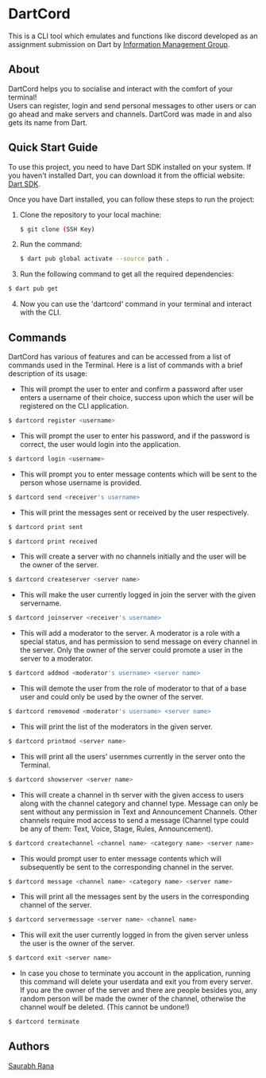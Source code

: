 # DartCord

This is a CLI tool which emulates and functions like discord developed as an assignment submission on Dart by [Information Management Group](https://github.com/IMGIITRoorkee).

## About

DartCord helps you to socialise and interact with the comfort of your terminal!\
Users can register, login and send personal messages to other users or can go ahead and make servers and channels. DartCord was made in and also gets its name from Dart.

## Quick Start Guide

To use this project, you need to have Dart SDK installed on your system. If you haven't installed Dart, you can download it from the official website: [Dart SDK](https://dart.dev/get-dart).

Once you have Dart installed, you can follow these steps to run the project:

1. Clone the repository to your local machine:
   ```bash
   $ git clone (SSH Key)

2. Run the command:
    ```bash
    $ dart pub global activate --source path .

3. Run the following command to get all the required dependencies:
``` bash
$ dart pub get
```

4. Now you can use the 'dartcord' command in your terminal and interact with the CLI.

## Commands

DartCord has various of features and can be accessed from a list of commands used in the Terminal. Here is a list of commands with a brief description of its usage:

* This will prompt the user to enter and confirm a password after user enters a username of their choice, success upon which the user will be registered on the CLI application.

```bash
$ dartcord register <username>
```

* This will prompt the user to enter his password, and if the password is correct, the user would login into the application.

```bash
$ dartcord login <username>
```

* This will prompt you to enter message contents which will be sent to the person whose username is provided.

```bash
$ dartcord send <receiver's username>
```

* This will print the messages sent or received by the user respectively.

```bash
$ dartcord print sent
```

```bash
$ dartcord print received
```


* This will create a server with no channels initially and the user will be the owner of the server.

```bash
$ dartcord createserver <server name>
```


* This will make the user currently logged in join the server with the given servername.

```bash
$ dartcord joinserver <receiver's username>
```


* This will add a moderator to the server. A moderator is a role with a special status, and has permission to send message on every channel in the server.
Only the owner of the server could promote a user in the server to a moderator.

```bash
$ dartcord addmod <moderator's username> <server name>
```


* This will demote the user from the role of moderator to that of a base user and could only be used by the owner of the server.

```bash
$ dartcord removemod <moderator's username> <server name>
```

* This will print the list of the moderators in the given server.

```bash
$ dartcord printmod <server name>
```

* This will print all the users' usernmes currently in the server onto the Terminal.

```bash
$ dartcord showserver <server name>
```

* This will create a channel in th server with the given access to users along with the channel category and channel type. Message can only be sent without any permission in Text and Announcement Channels. Other channels require mod access to send a message (Channel type could be any of them: Text, Voice, Stage, Rules, Announcement).

```bash
$ dartcord createchannel <channel name> <category name> <server name>
```

* This would prompt user to enter message contents which will subsequently be sent to the corresponding channel in the server.
```bash
$ dartcord message <channel name> <category name> <server name>
```

* This will print all the messages sent by the users in the corresponding channel of the server.

```bash
$ dartcord servermessage <server name> <channel name>
```

* This will exit the user currently logged in from the given server unless the user is the owner of the server.

```bash
$ dartcord exit <server name>
```

* In case you chose to terminate you account in the application, running this command will delete your userdata and exit you from every server. If you are the owner of the server and there are people besides you, any random person will be made the owner of the channel, otherwise the channel woulf be deleted. (This cannot be undone!)

```bash
$ dartcord terminate
```

## Authors

[Saurabh Rana](https://github.com/Quebula17)

